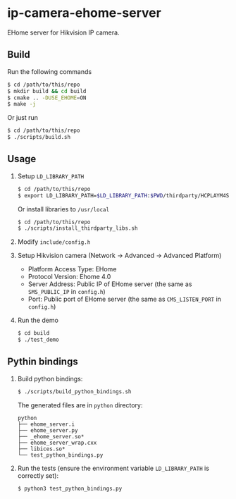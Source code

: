 # ip-camera-ehome-server
EHome server for Hikvision IP camera.

## Build

Run the following commands

```bash
$ cd /path/to/this/repo
$ mkdir build && cd build
$ cmake .. -DUSE_EHOME=ON
$ make -j
```

Or just run

```bash
$ cd /path/to/this/repo
$ ./scripts/build.sh
```

## Usage

1. Setup `LD_LIBRARY_PATH` 

   ```bash
   $ cd /path/to/this/repo
   $ export LD_LIBRARY_PATH=$LD_LIBRARY_PATH:$PWD/thirdparty/HCPLAYM4SDK/linux64/lib:$PWD/thirdparty/HCEHOMESDK/linux64/lib
   ```

   Or install libraries to `/usr/local`

   ```bash
   $ cd /path/to/this/repo
   $ ./scripts/install_thirdparty_libs.sh
   ```

2. Modify `include/config.h`

3. Setup Hikvision camera (Network -> Advanced -> Advanced Platform)

   - Platform Access Type: EHome
   - Protocol Version: Ehome 4.0
   - Server Address: Public IP of EHome server (the same as `SMS_PUBLIC_IP` in `config.h`)
   - Port: Public port of EHome server (the same as `CMS_LISTEN_PORT` in `config.h`)

4. Run the demo

   ```bash
   $ cd build
   $ ./test_demo   
   ```

## Pythin bindings

1. Build python bindings:

   ```bash
   $ ./scripts/build_python_bindings.sh
   ```

   The generated files are in `python` directory:

   ```
   python
   ├── ehome_server.i
   ├── ehome_server.py
   ├── _ehome_server.so*
   ├── ehome_server_wrap.cxx
   ├── libices.so*
   └── test_python_bindings.py
   ```

2. Run the tests (ensure the environment variable  `LD_LIBRARY_PATH` is correctly set):

   ```bash
   $ python3 test_python_bindings.py
   ```

   